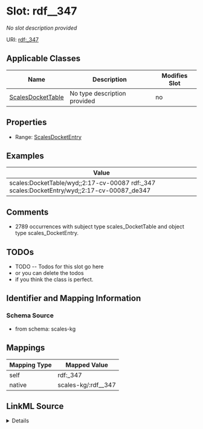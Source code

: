 

# Slot: rdf__347


_No slot description provided_





URI: [rdf:_347](http://www.w3.org/1999/02/22-rdf-syntax-ns#_347)



<!-- no inheritance hierarchy -->





## Applicable Classes

| Name | Description | Modifies Slot |
| --- | --- | --- |
| [ScalesDocketTable](../classes/ScalesDocketTable.md) | No type description provided |  no  |







## Properties

* Range: [ScalesDocketEntry](../classes/ScalesDocketEntry.md)






## Examples

| Value |
| --- |
| scales:DocketTable/wyd;;2:17-cv-00087 rdf:_347 scales:DocketEntry/wyd;;2:17-cv-00087_de347 |

## Comments

* 2789 occurrences with subject type scales_DocketTable and object type scales_DocketEntry.

## TODOs

* TODO -- Todos for this slot go here
* or you can delete the todos
* if you think the class is perfect.

## Identifier and Mapping Information







### Schema Source


* from schema: scales-kg




## Mappings

| Mapping Type | Mapped Value |
| ---  | ---  |
| self | rdf:_347 |
| native | scales-kg/:rdf__347 |




## LinkML Source

<details>
```yaml
name: rdf__347
description: No slot description provided
todos:
- TODO -- Todos for this slot go here
- or you can delete the todos
- if you think the class is perfect.
comments:
- 2789 occurrences with subject type scales_DocketTable and object type scales_DocketEntry.
examples:
- value: scales:DocketTable/wyd;;2:17-cv-00087 rdf:_347 scales:DocketEntry/wyd;;2:17-cv-00087_de347
from_schema: scales-kg
rank: 1000
slot_uri: rdf:_347
alias: rdf__347
domain_of:
- scales_DocketTable
range: scales_DocketEntry

```
</details>